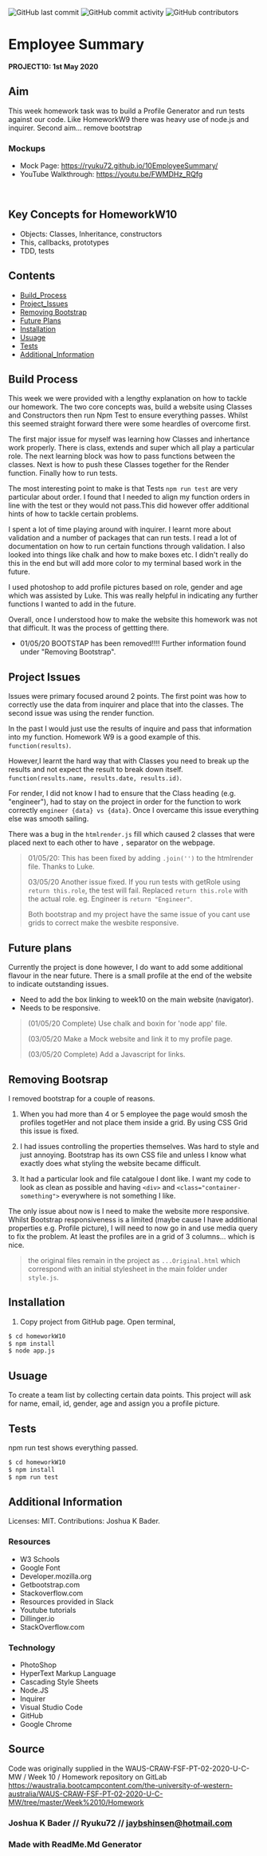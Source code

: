 ![GitHub last commit](https://img.shields.io/github/last-commit/Ryuku72/10EmployeeSummary?style=for-the-badge)
![GitHub commit activity](https://img.shields.io/github/commit-activity/y/Ryuku72/10EmployeeSummary?style=for-the-badge)
![GitHub contributors](https://img.shields.io/github/contributors/Ryuku72/10EmployeeSummary?style=for-the-badge)

# Employee Summary
__PROJECT10: 1st May 2020__
<br>

## Aim
This week homework task was to build a Profile Generator and run tests against our code. Like HomeworkW9 there was heavy use of node.js and inquirer.
Second aim... remove bootstrap

### Mockups
* Mock Page: https://ryuku72.github.io/10EmployeeSummary/
* YouTube Walkthrough: https://youtu.be/FWMDHz_RQfg
<br>

## Key Concepts for HomeworkW10
* Objects: Classes, Inheritance, constructors 
* This, callbacks, prototypes 
* TDD, tests 
 
## Contents
* [Build_Process](#Build_Process)
* [Project_Issues](#Project_Issues)
* [Removing Bootstrap](#Bootstrap)
* [Future Plans](#future)
* [Installation](#Installation)
* [Usuage](#Usuage)
* [Tests](#Tests)
* [Additional_Information](#Additional_Information)

<a name="Build_Process">

## Build Process 

This week we were provided with a lengthy explanation on how to tackle our homework. The two core concepts was, build a website using Classes and Constructors then run Npm Test to ensure everything passes. Whilst this seemed straight forward there were some heardles of overcome first.

The first major issue for myself was learning how Classes and inhertance work properly. There is class, extends and super which all play a particular role. The next learning block was how to pass functions between the classes. Next is how to push these Classes together for the Render function. Finally how to run tests.
 
The most interesting point to make is that Tests `npm run test` are very particular about order. I found that I needed to align my function orders in line with the test or they would not pass.This did however offer additional hints of how to tackle certain problems.

I spent a lot of time playing around with inquirer. I learnt more about validation and a 
number of packages that can run tests. I read a lot of documentation on how to run certain functions through validation. I also looked into things like chalk and how to make boxes etc. I didn't really do this in the end but will add more color to my terminal based work in the future. 

I used photoshop to add profile pictures based on role, gender and age which was assisted by Luke. This was really helpful in indicating any further functions I wanted to add in the future.

Overall, once I understood how to make the website this homework was not that difficult. It was the process of gettting there. 

* 01/05/20 BOOTSTAP has been removed!!!! 
Further information found under "Removing Bootstrap".

<a name="Project_Issues">

## Project Issues

Issues were primary focused around 2 points. The first point was how to correctly use the data 
from inquirer and place that into the classes. The second issue was using the render function. 

In the past I would just use the results of inquire and pass that information into my 
function. Homework W9 is a good example of this. `function(results)`.

However,I learnt the hard way that with Classes you need to break up the results and not expect the result to break down itself. `function(results.name, results.date, results.id)`.

For render, I did not know I had to ensure that the Class heading (e.g. "engineer"), had to stay on the project in order for the function to work correctly `engineer {data} vs {data}`. Once I overcame this issue everything else was smooth sailing.

There was a bug in the `htmlrender.js` fill which caused 2 classes that were placed next to each other to have `,` separator on the webpage. 

> 01/05/20: This has been fixed by adding `.join('')` to the htmlrender file. Thanks to Luke.
> 
> 03/05/20 Another issue fixed. If you run tests with getRole using `return this.role`, the test 
> will fail. Replaced `return this.role` with the actual role. eg. Engineer is `return "Engineer"`.
>
> Both bootstrap and my project have the same issue of you cant use grids to correct make the 
> wesbite responsive.
>


<a name="future">

## Future plans

Currently the project is done however, I do want to add some additional flavour in the near 
future. There is a small profile at the end of the website to indicate outstanding issues. 

* Need to add the box linking to week10 on the main website (navigator).
* Needs to be responsive.

> 
>(01/05/20 Complete) Use chalk and boxin for 'node app' file.
> 
> (03/05/20 Make a Mock website and link it to my profile page.
>
> (03/05/20 Complete) Add a Javascript for links.
> 


<a name="bootstrap">

## Removing Bootsrap

I removed bootstrap for a couple of reasons. 

1. When you had more than 4 or 5 employee the page would smosh the profiles togetHer and not place them inside a grid. By using CSS Grid this issue is fixed.

2. I had issues controlling the properties themselves. Was hard to style and just annoying. Bootstrap has its own CSS file and unless I know what exactly does what styling the website became difficult.

3. It had a particular look and file catalgoue I dont like. I want my code to look as clean as possible and having `<div>` and `<class="container-something">` everywhere is not something I like.

The only issue about now is I need to make the website more responsive. Whilst Bootstrap responsiveness is a limited (maybe cause I have additional properties e.g. Profile picture), I will need to now go in and use media query to fix the problem. At least the profiles are in a grid of 3 columns... which is nice. 

>the original files remain in the project as `...Original.html` which correspond with an initial stylesheet in the main folder under `style.js`.


<a name="Installation">

## Installation 
1. Copy project from GitHub page. Open terminal, 

```sh
$ cd homeworkW10
$ npm install
$ node app.js
```


<a name="Usuage">

## Usuage 
To create a team list by collecting certain data points. This project will ask for name, email, id, gender, age and assign you a profile picture. 

<a name="Tests">


## Tests
npm run test shows everything passed.
```sh
$ cd homeworkW10
$ npm install
$ npm run test
```


<a name="Additional_Information">

## Additional Information
Licenses: MIT.
Contributions: Joshua K Bader.

### Resources
* W3 Schools
* Google Font
* Developer.mozilla.org
* Getbootstrap.com
* Stackoverflow.com
* Resources provided in Slack
* Youtube tutorials
* Dillinger.io
* StackOverflow.com


### Technology
* PhotoShop
* HyperText Markup Language
* Cascading Style Sheets
* Node.JS
* Inquirer
* Visual Studio Code
* GitHub
* Google Chrome


## Source
Code was originally supplied in the WAUS-CRAW-FSF-PT-02-2020-U-C-MW / Week 10 / Homework repository on GitLab https://waustralia.bootcampcontent.com/the-university-of-western-australia/WAUS-CRAW-FSF-PT-02-2020-U-C-MW/tree/master/Week%2010/Homework

### Joshua K Bader // Ryuku72 // jaybshinsen@hotmail.com
### Made with ReadMe.Md Generator 
